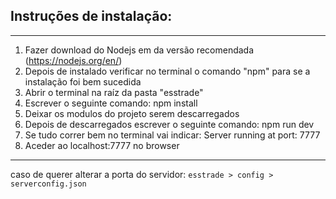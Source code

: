 ## Instruções de instalação:
---
1. Fazer download do Nodejs em da versão recomendada (https://nodejs.org/en/)
2. Depois de instalado verificar no terminal o comando "npm" para se a instalação foi bem sucedida
3. Abrir o terminal na raíz da pasta "esstrade"
4. Escrever o seguinte comando: 
	npm install
5. Deixar os modulos do projeto serem descarregados
6. Depois de descarregados escrever o seguinte comando:
	npm run dev
7. Se tudo correr bem no terminal vai indicar: 
	Server running at port: 7777
8. Aceder ao localhost:7777 no browser
---
 caso de querer alterar a porta do servidor:
 `esstrade > config > serverconfig.json`